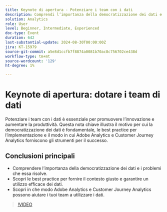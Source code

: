 ```yaml
---
title: Keynote di apertura - Potenziare i team con i dati
description: Comprendi l’importanza della democratizzazione dei dati e i problemi che risolve.Scopri le best practice per fornire il contesto giusto e garantire un utilizzo efficace dei dati. Scopri in che modo Adobe Analytics e Customer Journey Analytics possono aiutare i tuoi team a utilizzare i dati.
solution: Analytics
role: User
level: Beginner, Intermediate, Experienced
doc-type: Event
duration: 642
last-substantial-update: 2024-08-30T00:00:00Z
jira: KT-15979
source-git-commit: a5e8d1ccfb7f8874a0081b70ac8c756702ce438d
workflow-type: tm+mt
source-wordcount: '129'
ht-degree: 1%

---
```



# Keynote di apertura: dotare i team di dati

Potenziare i team con i dati è essenziale per promuovere l’innovazione e aumentare la produttività. Questa nota chiave illustra il motivo per cui la democratizzazione dei dati è fondamentale, le best practice per l’implementazione e il modo in cui Adobe Analytics e Customer Journey Analytics forniscono gli strumenti per il successo.

## Conclusioni principali

* Comprendere l’importanza della democratizzazione dei dati e i problemi che essa risolve.
* Scopri le best practice per fornire il contesto giusto e garantire un utilizzo efficace dei dati.
* Scopri in che modo Adobe Analytics e Customer Journey Analytics possono aiutare i tuoi team a utilizzare i dati.

>[!VIDEO](https://video.tv.adobe.com/v/3453595/?learn=on&captions=ita)
